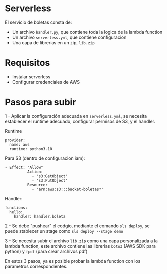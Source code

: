 
# Serverless

El servicio de boletas consta de:

* Un archivo ```handler.py```, que contiene toda la logica de la lambda function
* Un archivo ```serverless.yml```, que contiene configuracion
* Una capa de librerias en un zip, ```lib.zip```

# Requisitos

* Instalar serverless
* Configurar credenciales de AWS

# Pasos para subir

  1 - Aplicar la configuración adecuada en ```serverless.yml```, se necesita establecer el runtime adecuado, configurar permisos de S3, y el handler.

Runtime
```
provider:
  name: aws
  runtime: python3.10
```

Para S3 (dentro de configuracion iam):
```
- Effect: "Allow"
          Action:
            - 's3:GetObject'
            - 's3:PutObject'
          Resource:
            - 'arn:aws:s3:::bucket-boletas*'
```
Handler:
```
functions:
  hello:
    handler: handler.boleta
```

2 - Se debe "pushear" el codgio, mediante el comando ```sls deploy```, se puede stablecer un stage como ```sls deploy --stage demo```

3 - Se necesita subir el archivo ```lib.zip``` como una capa personalizada a la lambda function, este archivo contiene las librerias ```boto3``` (AWS SDK para python) y ```fpdf``` (para crear archivos pdf)

En estos 3 pasos, ya es posible probar la lambda function con los parametros correspondientes.
